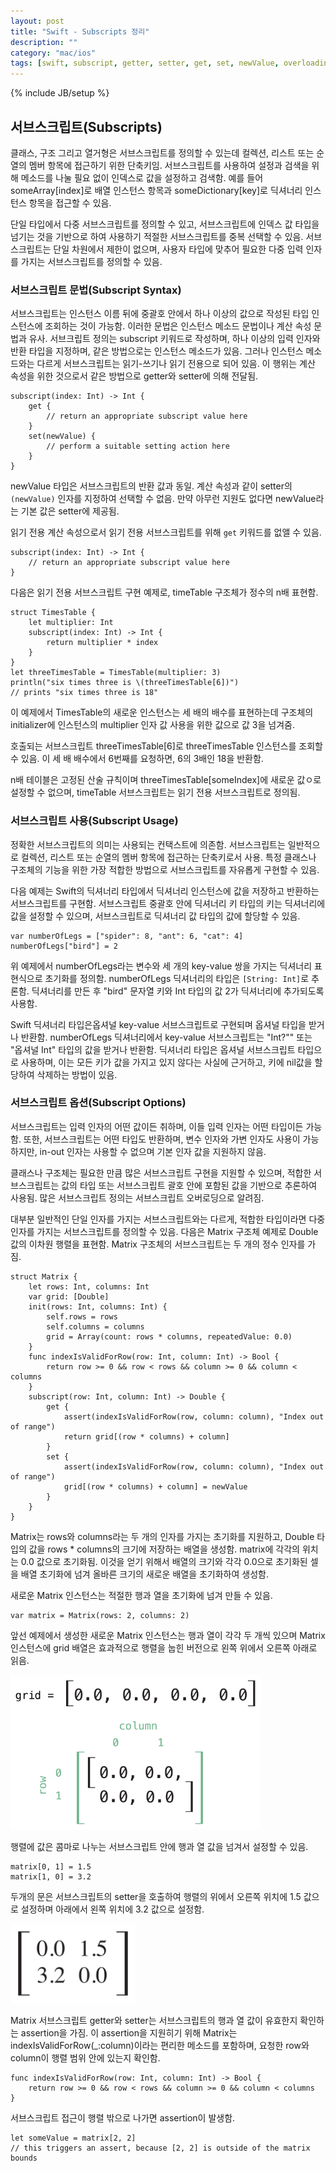 ```yaml
---
layout: post
title: "Swift - Subscripts 정리"
description: ""
category: "mac/ios"
tags: [swift, subscript, getter, setter, get, set, newValue, overloading]
---
```

{% include JB/setup %}

## 서브스크립트(Subscripts)

클래스, 구조 그리고 열거형은 서브스크립트를 정의할 수 있는데 컬렉션, 리스트 또는 순열의 멤버 항목에 접근하기 위한 단축키임. 서브스크립트를 사용하여 설정과 검색을 위해 메소드를 나눌 필요 없이 인덱스로 값을 설정하고 검색함. 예를 들어 someArray[index]로 배열 인스턴스 항목과 someDictionary[key]로 딕셔너리 인스턴스 항목을 접근할 수 있음.

단일 타입에서 다중 서브스크립트를 정의할 수 있고, 서브스크립트에 인덱스 값 타입을 넘기는 것을 기반으로 하여 사용하기 적절한 서브스크립트를 중복 선택할 수 있음. 서브스크립트는 단일 차원에서 제한이 없으며, 사용자 타입에 맞추어 필요한 다중 입력 인자를 가지는 서브스크립트를 정의할 수 있음.

### 서브스크립트 문법(Subscript Syntax)

서브스크립트는 인스턴스 이름 뒤에 중괄호 안에서 하나 이상의 값으로 작성된 타입 인스턴스에 조회하는 것이 가능함. 이러한 문법은 인스턴스 메소드 문법이나 계산 속성 문법과 유사. 서브크립트 정의는 subscript 키워드로 작성하며, 하나 이상의 입력 인자와 반환 타입을 지정하며, 같은 방법으로는 인스턴스 메소드가 있음. 그러나 인스턴스 메소드와는 다르게 서브스크립트는 읽기-쓰기나 읽기 전용으로 되어 있음. 이 행위는 계산 속성을 위한 것으로서 같은 방법으로 getter와 setter에 의해 전달됨.

	subscript(index: Int) -> Int {
	    get {
	        // return an appropriate subscript value here
	    }
	    set(newValue) {
	        // perform a suitable setting action here
	    }
	}

newValue 타입은 서브스크립트의 반환 값과 동일. 계산 속성과 같이 setter의 `(newValue)` 인자를 지정하여 선택할 수 없음. 만약 아무런 지원도 없다면 newValue라는 기본 값은 setter에 제공됨.

읽기 전용 계산 속성으로서 읽기 전용 서브스크립트를 위해 `get` 키워드를 없앨 수 있음.

	subscript(index: Int) -> Int {
	    // return an appropriate subscript value here
	}

다음은 읽기 전용 서브스크립트 구현 예제로, timeTable 구조체가 정수의 n배 표현함.

	struct TimesTable {
	    let multiplier: Int
	    subscript(index: Int) -> Int {
	        return multiplier * index
	    }
	}
	let threeTimesTable = TimesTable(multiplier: 3)
	println("six times three is \(threeTimesTable[6])")
	// prints "six times three is 18"

이 예제에서 TimesTable의 새로운 인스턴스는 세 배의 배수를 표현하는데 구조체의 initializer에 인스턴스의 multiplier 인자 값 사용을 위한 값으로 값 3을 넘겨줌.

호출되는 서브스크립트 threeTimesTable[6]로 threeTimesTable 인스턴스를 조회할 수 있음. 이 세 배 배수에서 6번째를 요청하면, 6의 3배인 18을 반환함.

n배 테이블은 고정된 산술 규칙이며 threeTimesTable[someIndex]에 새로운 값ㅇ로 설정할 수 없으며, timeTable 서브스크립트는 읽기 전용 서브스크립트로 정의됨.

### 서브스크립트 사용(Subscript Usage)

정확한 서브스크립트의 의미는 사용되는 컨택스트에 의존함. 서브스크립트는 일반적으로 컬렉션, 리스트 또는 순열의 멤버 항목에 접근하는 단축키로서 사용. 특정 클래스나 구조체의 기능을 위한 가장 적합한 방법으로 서브스크립트를 자유롭게 구현할 수 있음.

다음 예제는 Swift의 딕셔너리 타입에서 딕셔너리 인스턴스에 값을 저장하고 반환하는 서브스크립트를 구현함. 서브스크립트 중괄호 안에 딕셔너리 키 타입의 키는 딕셔너리에 값을 설정할 수 있으며, 서브스크립트로 딕셔너리 값 타입의 값에 할당할 수 있음.

	var numberOfLegs = ["spider": 8, "ant": 6, "cat": 4]
	numberOfLegs["bird"] = 2

위 예제에서 numberOfLegs라는 변수와 세 개의 key-value 쌍을 가지는 딕셔너리 표현식으로 초기화를 정의함. numberOfLegs 딕셔너리의 타입은 `[String: Int]`로 추론함. 딕셔너리를 만든 후 "bird" 문자열 키와 Int 타입의 값 2가 딕셔너리에 추가되도록 사용함.

Swift 딕셔너리 타입은옵셔널 key-value 서브스크립트로 구현되며 옵셔널 타입을 받거나 반환함. numberOfLegs 딕셔너리에서 key-value 서브스크립트는 "Int?"" 또는 "옵셔널 Int" 타입의 값을 받거나 반환함. 딕셔너리 타입은 옵셔널 서브스크립트 타입으로 사용하며, 이는 모든 키가 값을 가지고 있지 않다는 사실에 근거하고, 키에 nil값을 할당하여 삭제하는 방법이 있음.

### 서브스크립트 옵션(Subscript Options)

서브스크립트는 입력 인자의 어떤 값이든 취하며, 이들 입력 인자는 어떤 타입이든 가능함. 또한, 서브스크립트는 어떤 타입도 반환하며, 변수 인자와 가변 인자도 사용이 가능하지만, in-out 인자는 사용할 수 없으며 기본 인자 값을 지원하지 않음.

클래스나 구조체는 필요한 만큼 많은 서브스크립트 구현을 지원할 수 있으며, 적합한 서브스크립트는 값의 타입 또는 서브스크립트 괄호 안에 포함된 값을 기반으로 추론하여 사용됨. 많은 서브스크립트 정의는 서브스크립트 오버로딩으로 알려짐.

대부분 일반적인 단일 인자를 가지는 서브스크립트와는 다르게, 적합한 타입이라면 다중 인자를 가지는 서브스크립트를 정의할 수 있음. 다음은 Matrix 구조체 예제로 Double 값의 이차원 행렬을 표현함. Matrix 구조체의 서브스크립트는 두 개의 정수 인자를 가짐.

	struct Matrix {
	    let rows: Int, columns: Int
	    var grid: [Double]
	    init(rows: Int, columns: Int) {
	        self.rows = rows
	        self.columns = columns
	        grid = Array(count: rows * columns, repeatedValue: 0.0)
	    }
	    func indexIsValidForRow(row: Int, column: Int) -> Bool {
	        return row >= 0 && row < rows && column >= 0 && column < columns
	    }
	    subscript(row: Int, column: Int) -> Double {
	        get {
	            assert(indexIsValidForRow(row, column: column), "Index out of range")
	            return grid[(row * columns) + column]
	        }
	        set {
	            assert(indexIsValidForRow(row, column: column), "Index out of range")
	            grid[(row * columns) + column] = newValue
	        }
	    }
	}

Matrix는 rows와 columns라는 두 개의 인자를 가지는 초기화를 지원하고, Double 타입의 값을 rows * columns의 크기에 저장하는 배열을 생성함. matrix에 각각의 위치는 0.0 값으로 초기화됨. 이것을 얻기 위해서 배열의 크기와 각각 0.0으로 초기화된 셀을 배열 초기화에 넘겨 올바른 크기의 새로운 배열을 초기화하여 생성함.

새로운 Matrix 인스턴스는 적절한 행과 열을 초기화에 넘겨 만들 수 있음.

	var matrix = Matrix(rows: 2, columns: 2)

앞선 예제에서 생성한 새로운 Matrix 인스턴스는 행과 열이 각각 두 개씩 있으며 Matrix 인스턴스에 grid 배열은 효과적으로 행렬을 눕힌 버전으로 왼쪽 위에서 오른쪽 아래로 읽음.

<img src="/../../../../image/2014/09/subscriptMatrix01_2x.png" alt="subscriptMatrix01" style="width: 400px;"/><br/>

행렬에 값은 콤마로 나누는 서브스크립트 안에 행과 열 값을 넘겨서 설정할 수 있음.

	matrix[0, 1] = 1.5
	matrix[1, 0] = 3.2

두개의 문은 서브스크립트의 setter을 호출하여 행렬의 위에서 오른쪽 위치에 1.5 값으로 설정하며 아래에서 왼쪽 위치에 3.2 값으로 설정함.

<img src="/../../../../image/2014/09/subscriptMatrix02_2x.png" alt="subscriptMatrix02" style="width: 200px;"/><br/>

Matrix 서브스크립트 getter와 setter는 서브스크립트의 행과 열 값이 유효한지 확인하는 assertion을 가짐. 이 assertion을 지원히기 위해 Matrix는 indexIsValidForRow(_:column)이라는 편리한 메소드를 포함하며, 요청한 row와 column이 행렬 범위 안에 있는지 확인함.

	func indexIsValidForRow(row: Int, column: Int) -> Bool {
	    return row >= 0 && row < rows && column >= 0 && column < columns
	}

서브스크립트 접근이 행렬 밖으로 나가면 assertion이 발생함.

	let someValue = matrix[2, 2]
	// this triggers an assert, because [2, 2] is outside of the matrix bounds
